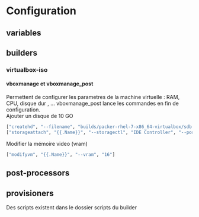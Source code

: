 
# Configuration

## variables
## builders
### virtualbox-iso
#### vboxmanage et vboxmanage_post
Permettent de configurer les parametres de la machine virtuelle : RAM, CPU, disque dur , ... vboxmanage_post lance les commandes en fin de configuration. 
<br>
Ajouter un disque de 10 GO
```bash
["createhd", "--filename", "builds/packer-rhel-7-x86_64-virtualbox/sdb.vdi", "--size", "10240", "--format", "VDI"],
["storageattach", "{{.Name}}", "--storagectl", "IDE Controller", "--port", "1", "--device", "1", "--type", "hdd", "--medium",  "builds/packer-rhel-7-x86_64-virtualbox/sdb.vdi"]
````
Modifier la mémoire video (vram)
```bash
["modifyvm", "{{.Name}}", "--vram", "16"]
````
## post-processors
## provisioners
Des scripts existent dans le dossier scripts du builder
